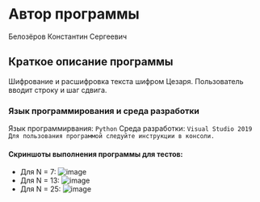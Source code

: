 # Автор программы
Белозёров Константин Сергеевич

## Краткое описание программы
Шифрование и расшифровка текста шифром Цезаря. Пользователь вводит строку и шаг сдвига. 

### Язык программирования и среда разработки
Язык программирвания: ` Python `
Среда разработки: ` Visual Studio 2019 `
`Для пользования программой следуйте инструкции в консоли.`

#### Скриншоты выполнения программы для тестов:
- Для N = 7: 
![image](https://user-images.githubusercontent.com/114245476/207730711-8ca94997-731b-49c1-bc40-979820a42036.png)
- Для N = 13: 
![image](https://user-images.githubusercontent.com/114245476/207730880-f840912b-3e1d-4153-83ea-8f3383056e66.png)
- Для N = 25:
![image](https://user-images.githubusercontent.com/114245476/207731000-3c57094a-1e1f-4e41-a052-e74592889807.png)
